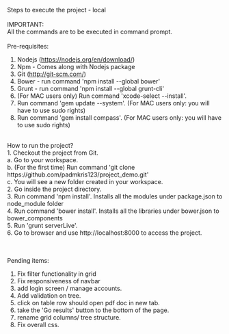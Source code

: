 Steps to execute the project - local </br>
</br>
IMPORTANT: </br>
All the commands are to be executed in command prompt.</br>
</br>
Pre-requisites: </br>
1. Nodejs (https://nodejs.org/en/download/) </br>
2. Npm - Comes along with Nodejs package </br>
3. Git (http://git-scm.com/) </br>
4. Bower - run command 'npm install --global bower' </br>
5. Grunt - run command 'npm install --global grunt-cli' </br>
6. (For MAC users only) Run command 'xcode-select --install'. </br>
7. Run command 'gem update --system'. (For MAC users only: you will have to use sudo rights) </br>
8. Run command 'gem install compass'. (For MAC users only: you will have to use sudo rights) </br>
</br>
How to run the project? </br>
1. Checkout the project from Git. </br>
  a. Go to your workspace. </br>
  b. (For the first time) Run command 'git clone https://github.com/padmkris123/project_demo.git' </br>
  c. You will see a new folder created in your workspace. </br>
2. Go inside the project directory. </br>
3. Run command 'npm install'. Installs all the modules under package.json to node_module folder </br>
4. Run command 'bower install'. Installs all the libraries under bower.json to bower_components </br>
5. Run 'grunt serverLive'. </br>
6. Go to browser and use http://localhost:8000 to access the project. </br>

</br></br>
Pending items: </br>
1. Fix filter functionality in grid </br>
2. Fix responsiveness of navbar
3. add login screen / manage accounts.
4. Add validation on tree.
5. click on table row should open pdf doc in new tab.
6. take the 'Go results' button to the bottom of the page.
7. rename grid columns/ tree structure.
8. Fix overall css.
